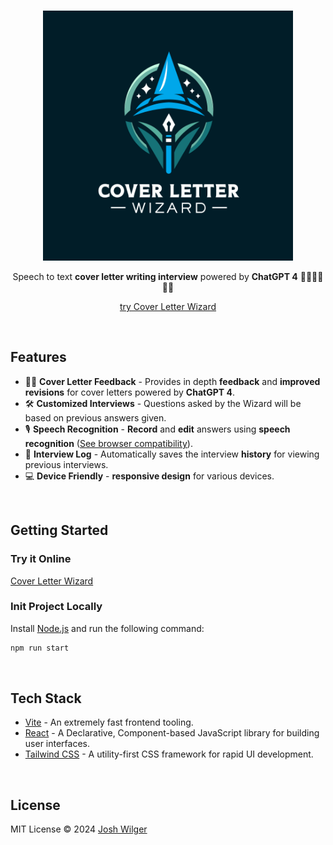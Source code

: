<br>
<p align="center">
<a href="https://joshwilger.github.io/cover-letter-wizard/" target="_blank" rel="noopener">
<img width="400" alt="cover-letter-wizard" src="src/assets/Main/logo-dark.svg">
</a>

</p>

<p align="center">
  Speech to text <b>cover letter writing interview</b> powered by <b>ChatGPT 4</b> 🧑‍💻👩‍💻👨‍💻
</p>

<p align="center">
  <a href="https://tech-interview-gpt.vercel.app/" target="_blank" rel="noopener">try Cover Letter Wizard</a>
</p>

<br>

## Features

- 🧑‍💻 **Cover Letter Feedback** - Provides in depth <b>feedback</b> and <b>improved revisions</b> for cover letters powered by <b>ChatGPT 4</b>.
- 🛠 **Customized Interviews** - Questions asked by the Wizard will be based on previous answers given.
- 🎙 **Speech Recognition** - <b>Record</b> and <b>edit</b> answers using <b>speech recognition</b> (<a href="https://developer.mozilla.org/en-US/docs/Web/API/Web_Speech_API#browser_compatibility" target="_blank" rel="noopener">See browser compatibility</a>).
- 📝 **Interview Log** - Automatically saves the interview <b>history</b> for viewing previous interviews.
- 💻 **Device Friendly** - <b>responsive design</b> for various devices.

<br>

## Getting Started

### Try it Online

[Cover Letter Wizard](https://joshwilger.github.io/cover-letter-wizard/)

### Init Project Locally

Install [Node.js](https://nodejs.org/) and run the following command:

```bash
npm run start
```

<br>

## Tech Stack

- [Vite](https://vitejs.dev) - An extremely fast frontend tooling.
- [React](https://react.dev/) - A Declarative, Component-based JavaScript library for building user interfaces.
- [Tailwind CSS](https://tailwindcss.com/) - A utility-first CSS framework for rapid UI development.

<br>

## License

MIT License © 2024 [Josh Wilger](https://github.com/joshwilger)
